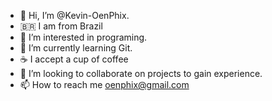 - 👋 Hi, I’m @Kevin-OenPhix.
- 🇧🇷 I am from Brazil
- 👀 I’m interested in programing.
- 🌱 I’m currently learning Git.
- ☕️ I accept a cup of coffee
- 💞 I’m looking to collaborate on projects to gain experience.
- 📫 How to reach me oenphix@gmail.com
<!---
Kevin-OenPhix/Kevin-OenPhix is a ✨ special ✨ repository because its `README.md` (this file) appears on your GitHub profile.
You can click the Preview link to take a look at your changes.
--->
